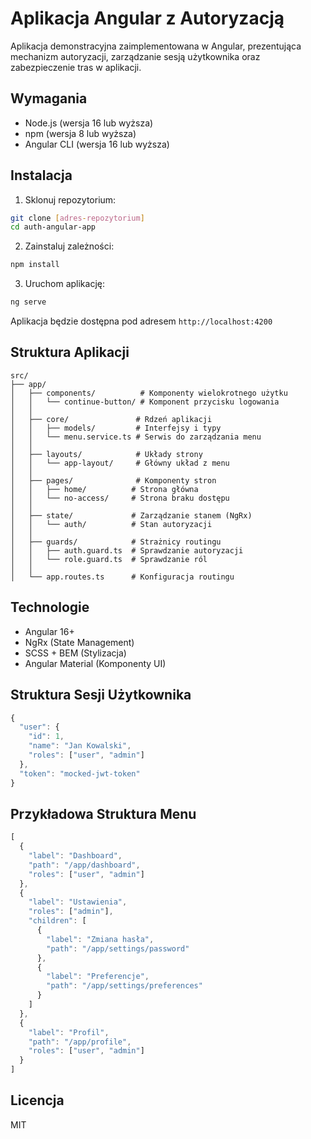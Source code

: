 # Aplikacja Angular z Autoryzacją

Aplikacja demonstracyjna zaimplementowana w Angular, prezentująca mechanizm autoryzacji, zarządzanie sesją użytkownika oraz zabezpieczenie tras w aplikacji.

## Wymagania

- Node.js (wersja 16 lub wyższa)
- npm (wersja 8 lub wyższa)
- Angular CLI (wersja 16 lub wyższa)

## Instalacja

1. Sklonuj repozytorium:
```bash
git clone [adres-repozytorium]
cd auth-angular-app
```

2. Zainstaluj zależności:
```bash
npm install
```

3. Uruchom aplikację:
```bash
ng serve
```

Aplikacja będzie dostępna pod adresem `http://localhost:4200`

## Struktura Aplikacji

```
src/
├── app/
│   ├── components/          # Komponenty wielokrotnego użytku
│   │   └── continue-button/ # Komponent przycisku logowania
│   │
│   ├── core/               # Rdzeń aplikacji
│   │   ├── models/         # Interfejsy i typy
│   │   └── menu.service.ts # Serwis do zarządzania menu
│   │
│   ├── layouts/            # Układy strony
│   │   └── app-layout/     # Główny układ z menu
│   │
│   ├── pages/              # Komponenty stron
│   │   ├── home/          # Strona główna
│   │   └── no-access/     # Strona braku dostępu
│   │
│   ├── state/             # Zarządzanie stanem (NgRx)
│   │   └── auth/          # Stan autoryzacji
│   │
│   ├── guards/            # Strażnicy routingu
│   │   ├── auth.guard.ts  # Sprawdzanie autoryzacji
│   │   └── role.guard.ts  # Sprawdzanie ról
│   │
│   └── app.routes.ts      # Konfiguracja routingu
```

## Technologie

- Angular 16+
- NgRx (State Management)
- SCSS + BEM (Stylizacja)
- Angular Material (Komponenty UI)

## Struktura Sesji Użytkownika

```typescript
{
  "user": {
    "id": 1,
    "name": "Jan Kowalski",
    "roles": ["user", "admin"]
  },
  "token": "mocked-jwt-token"
}
```

## Przykładowa Struktura Menu

```typescript
[
  {
    "label": "Dashboard",
    "path": "/app/dashboard",
    "roles": ["user", "admin"]
  },
  {
    "label": "Ustawienia",
    "roles": ["admin"],
    "children": [
      {
        "label": "Zmiana hasła",
        "path": "/app/settings/password"
      },
      {
        "label": "Preferencje",
        "path": "/app/settings/preferences"
      }
    ]
  },
  {
    "label": "Profil",
    "path": "/app/profile",
    "roles": ["user", "admin"]
  }
]
```

## Licencja

MIT